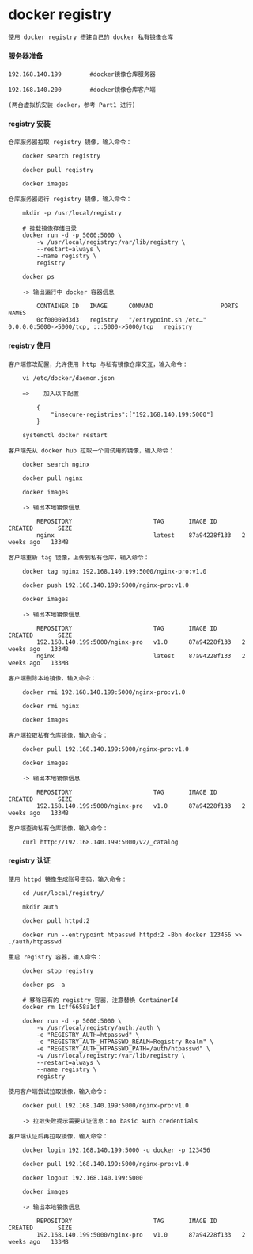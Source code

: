 
# docker registry

    使用 docker registry 搭建自己的 docker 私有镜像仓库

#### 服务器准备

    192.168.140.199        #docker镜像仓库服务器

    192.168.140.200        #docker镜像仓库客户端

    (两台虚拟机安装 docker，参考 Part1 进行)

#### registry 安装

    仓库服务器拉取 registry 镜像，输入命令：

        docker search registry

        docker pull registry

        docker images

    仓库服务器运行 registry 镜像，输入命令：

        mkdir -p /usr/local/registry

        # 挂载镜像存储目录
        docker run -d -p 5000:5000 \
            -v /usr/local/registry:/var/lib/registry \
            --restart=always \
            --name registry \
            registry

        docker ps

        -> 输出运行中 docker 容器信息

            CONTAINER ID   IMAGE      COMMAND                   PORTS                                       NAMES
            0cf00009d3d3   registry   "/entrypoint.sh /etc…"    0.0.0.0:5000->5000/tcp, :::5000->5000/tcp   registry

#### registry 使用

    客户端修改配置，允许使用 http 与私有镜像仓库交互，输入命令：

        vi /etc/docker/daemon.json

        =>    加入以下配置

            {
                "insecure-registries":["192.168.140.199:5000"]
            }

        systemctl docker restart

    客户端先从 docker hub 拉取一个测试用的镜像，输入命令：

        docker search nginx

        docker pull nginx

        docker images

        -> 输出本地镜像信息

            REPOSITORY                       TAG       IMAGE ID       CREATED       SIZE
            nginx                            latest    87a94228f133   2 weeks ago   133MB

    客户端重新 tag 镜像，上传到私有仓库，输入命令：

        docker tag nginx 192.168.140.199:5000/nginx-pro:v1.0

        docker push 192.168.140.199:5000/nginx-pro:v1.0

        docker images

        -> 输出本地镜像信息

            REPOSITORY                       TAG       IMAGE ID       CREATED       SIZE
            192.168.140.199:5000/nginx-pro   v1.0      87a94228f133   2 weeks ago   133MB
            nginx                            latest    87a94228f133   2 weeks ago   133MB

    客户端删除本地镜像，输入命令：

        docker rmi 192.168.140.199:5000/nginx-pro:v1.0

        docker rmi nginx

        docker images

    客户端拉取私有仓库镜像，输入命令：

        docker pull 192.168.140.199:5000/nginx-pro:v1.0

        docker images

        -> 输出本地镜像信息

            REPOSITORY                       TAG       IMAGE ID       CREATED       SIZE
            192.168.140.199:5000/nginx-pro   v1.0      87a94228f133   2 weeks ago   133MB

    客户端查询私有仓库镜像，输入命令：

        curl http://192.168.140.199:5000/v2/_catalog

#### registry 认证

    使用 httpd 镜像生成账号密码，输入命令：

        cd /usr/local/registry/

        mkdir auth

        docker pull httpd:2

        docker run --entrypoint htpasswd httpd:2 -Bbn docker 123456 >> ./auth/htpasswd

    重启 registry 容器，输入命令：

        docker stop registry

        docker ps -a

        # 移除已有的 registry 容器，注意替换 ContainerId
        docker rm 1cff6658a1df

        docker run -d -p 5000:5000 \
            -v /usr/local/registry/auth:/auth \
            -e "REGISTRY_AUTH=htpasswd" \
            -e "REGISTRY_AUTH_HTPASSWD_REALM=Registry Realm" \
            -e "REGISTRY_AUTH_HTPASSWD_PATH=/auth/htpasswd" \
            -v /usr/local/registry:/var/lib/registry \
            --restart=always \
            --name registry \
            registry

    使用客户端尝试拉取镜像，输入命令：

        docker pull 192.168.140.199:5000/nginx-pro:v1.0

        -> 拉取失败提示需要认证信息：no basic auth credentials

    客户端认证后再拉取镜像，输入命令：

        docker login 192.168.140.199:5000 -u docker -p 123456

        docker pull 192.168.140.199:5000/nginx-pro:v1.0

        docker logout 192.168.140.199:5000

        docker images

        -> 输出本地镜像信息

            REPOSITORY                       TAG       IMAGE ID       CREATED       SIZE
            192.168.140.199:5000/nginx-pro   v1.0      87a94228f133   2 weeks ago   133MB
